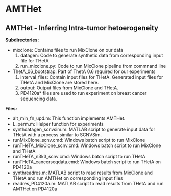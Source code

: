 # AMTHet
## AMTHet - Inferring Intra-tumor hetoerogeneity

**Subdirectories:**
* mixclone: Contains files to run MixClone on our data
	1. datagen: Code to generate synthetic data from corresponding input file for THetA
	2. run_mixclone.py: Code to run MixClone pipeline from commnand line
* ThetA_06_bootstrap: Part of ThetA 0.6 required for our experiments
	1. interval_files: Contain input files for THetA. Generated input files for THetA and MixClone are stored here.
	2. output: Output files from MixClone and THetA. 
	3. PD4120a* files are used to run experiment on breast cancer sequencing data.

**Files:**
* alt_min_fn_upd.m: This function implements AMTHet.
* L_perm.m: Helper function for experiments
* synthdatagen_scnvsim.m: MATLAB script to generate input data for THetA with a process similar to SCNVSim.
* runMixClone_scnv.cmd: Windows batch script to run MixClone
* runTHeTA_MixClone_scnv.cmd: Windows batch script to run MixClone and THetA
* runTHeTA_n3k3_scnv.cmd: Windows batch script to run THetA
* runTHeTA_cancerseqdata.cmd: Windows batch script to run THetA on PD4120a 
* synthreadres.m: MATLAB script to read results from MixClone and THetA and run AMTHet on corresponding input files
* readres_PD4120a.m: MATLAB script to read results from THetA and run AMTHet on PD4120a 
